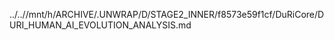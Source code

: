 ../..//mnt/h/ARCHIVE/.UNWRAP/D/STAGE2_INNER/f8573e59f1cf/DuRiCore/DURI_HUMAN_AI_EVOLUTION_ANALYSIS.md